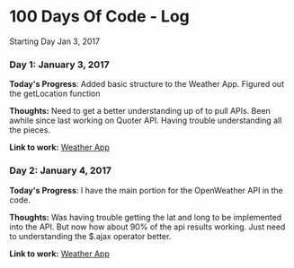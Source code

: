 # 100 Days Of Code - Log

Starting Day Jan 3, 2017


<!--

### Day 0: February 30, 2016 (Example 1)
##### (delete me or comment me out)
**Today's Progress**: Fixed CSS, worked on canvas functionality for the app.
**Thoughts:** I really struggled with CSS, but, overall, I feel like I am slowly getting better at it. Canvas is still new for me, but I managed to figure out some basic functionality.
**Link to work:** [Calculator App](http://www.example.com)

-->
### Day 1: January 3, 2017 

**Today's Progress**: Added basic structure to the Weather App. Figured out the getLocation function

**Thoughts:** Need to get a better understanding up of to pull APIs. Been awhile since last working on Quoter API. Having trouble understanding all the pieces. 

**Link to work:** [Weather App](http://codepen.io/ryanmbarger/pen/RoKbVd)


### Day 2: January 4, 2017 

**Today's Progress**: I have the main portion for the OpenWeather API in the code.

**Thoughts:** Was having trouble getting the lat and long to be implemented into the API. But now how about 90% of the api results working. Just need to understanding the $.ajax operator better.

**Link to work:** [Weather App](http://codepen.io/ryanmbarger/pen/RoKbVd)
